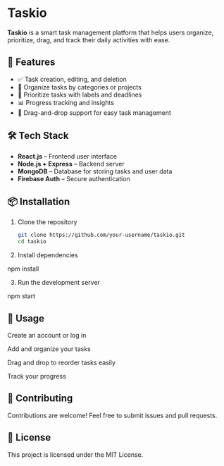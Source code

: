 # Taskio

**Taskio** is a smart task management platform that helps users organize, prioritize, drag, and track their daily activities with ease.

## 🚀 Features
- ✅ Task creation, editing, and deletion  
- 📂 Organize tasks by categories or projects  
- 🎯 Prioritize tasks with labels and deadlines  
- 📊 Progress tracking and insights  
- 🔄 Drag-and-drop support for easy task management  

## 🛠 Tech Stack
- **React.js** – Frontend user interface  
- **Node.js + Express** – Backend server  
- **MongoDB** – Database for storing tasks and user data  
- **Firebase Auth** – Secure authentication  

## 📦 Installation
1. Clone the repository  
   ```bash
   git clone https://github.com/your-username/taskio.git
   cd taskio
2. Install dependencies

npm install

3. Run the development server

npm start

## 📖 Usage

Create an account or log in

Add and organize your tasks

Drag and drop to reorder tasks easily

Track your progress

## 🤝 Contributing

Contributions are welcome! Feel free to submit issues and pull requests.

## 📜 License

This project is licensed under the MIT License.
